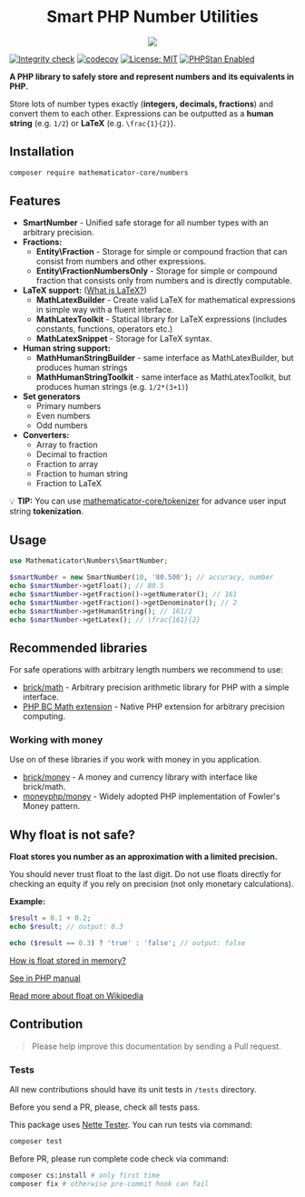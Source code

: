 <h1 align="center">
    Smart PHP Number Utilities
</h1>

<p align="center">
    <a href="https://mathematicator.com" target="_blank">
        <img src="https://avatars3.githubusercontent.com/u/44620375?s=100&v=4">
    </a>
</p>

[![Integrity check](https://github.com/mathematicator-core/numbers/workflows/Integrity%20check/badge.svg)](https://github.com/mathematicator-core/numbers/actions?query=workflow%3A%22Integrity+check%22)
[![codecov](https://codecov.io/gh/mathematicator-core/numbers/branch/master/graph/badge.svg)](https://codecov.io/gh/mathematicator-core/numbers)
[![License: MIT](https://img.shields.io/badge/License-MIT-brightgreen.svg)](./LICENSE)
[![PHPStan Enabled](https://img.shields.io/badge/PHPStan-enabled%20L8-brightgreen.svg?style=flat)](https://phpstan.org/)


**A PHP library to safely store and represent numbers and its equivalents in PHP.**

Store lots of number types exactly (**integers, decimals, fractions**) and convert them to each other.
Expressions can be outputted as a **human string** (e.g. `1/2`) or **LaTeX** (e.g. `\frac{1}{2}`).

## Installation

```bash
composer require mathematicator-core/numbers
```

## Features

- **SmartNumber** - Unified safe storage for all number types with
    an arbitrary precision.
- **Fractions:**
    - **Entity\Fraction** - Storage for simple or compound fraction that
    can consist from numbers and other expressions.
    - **Entity\FractionNumbersOnly** - Storage for simple or compound fraction
    that consists only from numbers and is directly computable.
- **LaTeX support:** ([What is LaTeX?](https://en.wikipedia.org/wiki/LaTeX))
    - **MathLatexBuilder** - Create valid LaTeX for mathematical expressions
    in simple way with a fluent interface.
    - **MathLatexToolkit** - Statical library for LaTeX expressions
    (includes constants, functions, operators etc.)
    - **MathLatexSnippet** - Storage for LaTeX syntax.
- **Human string support:**
    - **MathHumanStringBuilder** - same interface as MathLatexBuilder,
    but produces human strings
    - **MathHumanStringToolkit** - same interface as MathLatexToolkit,
    but produces human strings (e.g. `1/2*(3+1)`)
- **Set generators**
    - Primary numbers
    - Even numbers
    - Odd numbers
- **Converters:**
    - Array to fraction
    - Decimal to fraction
    - Fraction to array
    - Fraction to human string
    - Fraction to LaTeX

💡 **TIP:** You can use [mathematicator-core/tokenizer](https://github.com/mathematicator-core/tokenizer)
for advance user input string **tokenization**.

## Usage

```php
use Mathematicator\Numbers\SmartNumber;

$smartNumber = new SmartNumber(10, '80.500'); // accuracy, number
echo $smartNumber->getFloat(); // 80.5
echo $smartNumber->getFraction()->getNumerator(); // 161
echo $smartNumber->getFraction()->getDenominator(); // 2
echo $smartNumber->getHumanString(); // 161/2
echo $smartNumber->getLatex(); // \frac{161}{2}
```

## Recommended libraries

For safe operations with arbitrary length numbers we recommend to use:

- [brick/math](https://github.com/brick/math) - Arbitrary precision
arithmetic library for PHP with a simple interface.
- [PHP BC Math extension](https://www.php.net/manual/en/ref.bc.php) - Native PHP extension for
arbitrary precision computing.

### Working with money

Use on of these libraries if you work with money in you application.

- [brick/money](https://github.com/brick/money) - A money and currency library
with interface like brick/math.
- [moneyphp/money](https://github.com/moneyphp/money) - Widely adopted PHP
implementation of Fowler's Money pattern.

## Why float is not safe?

**Float stores you number as an approximation with a limited precision.**

You should never trust float to the last digit. Do not use floats
directly for checking an equity if you rely on precision
(not only monetary calculations).

**Example:**
```php
$result = 0.1 + 0.2;
echo $result; // output: 0.3

echo ($result == 0.3) ? 'true' : 'false'; // output: false
```

[How is float stored in memory?](https://softwareengineering.stackexchange.com/a/215126/354697)

[See in PHP manual](https://www.php.net/manual/en/language.types.float.php)

[Read more about float on Wikipedia](https://en.wikipedia.org/wiki/Floating-point_arithmetic)

## Contribution

> Please help improve this documentation by sending a Pull request.

### Tests

All new contributions should have its unit tests in `/tests` directory.

Before you send a PR, please, check all tests pass.

This package uses [Nette Tester](https://tester.nette.org/). You can run tests via command:
```bash
composer test
````

Before PR, please run complete code check via command:
```bash
composer cs:install # only first time
composer fix # otherwise pre-commit hook can fail
````
